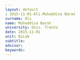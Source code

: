 ```yaml
---
layout: default 
: 2015-11-01-Ali-Muhaddisa Barat
surname: Ali
name: Muhaddisa Barat
university: Univ. Trento
date: 2015-11-01
unit: NiLab
subtitle: 
advisor: 
keywords: 
---
```

